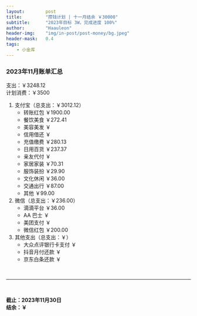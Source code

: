 ```yaml
---
layout:        post
title:         "攒钱计划 | 十一月结余 ￥30000"
subtitle:      "2023年目标 3W，完成进度 100%"
author:        "Haauleon"
header-img:    "img/in-post/post-money/bg.jpeg"
header-mask:   0.4
tags:
    - 小金库
---
```


### 2023年11月账单汇总             
支出：￥3248.12         
计划消费：￥3500        

1. 支付宝（总支出：￥3012.12）   
    - 转账红包 ￥1900.00   
    - 餐饮美食 ￥272.41    
    - 美容美发 ￥     
    - 信用借还 ￥    
    - 充值缴费 ￥280.13     
    - 日用百货 ￥237.37      
    - 亲友代付 ￥     
    - 家居家装 ￥70.31    
    - 服饰装扮 ￥29.90    
    - 文化休闲 ￥36.00    
    - 交通出行 ￥87.00      
    - 其他 ￥99.00    
2. 微信（总支出：￥236.00）      
    - 滴滴平台 ￥36.00    
    - AA 巴士 ￥    
    - 美团支付 ￥       
    - 微信红包 ￥200.00
3. 其他支出（总支出：￥）     
    - 大众点评银行卡支付 ￥    
    - 抖音月付还款 ￥    
    - 京东白条还款 ￥   

<br>

---

<br>

**截止：2023年11月30日**      
**结余：￥**        